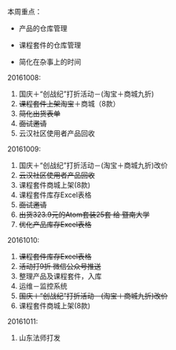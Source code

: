 本周重点：

* 产品的仓库管理

* 课程套件的仓库管理

* 简化在杂事上的时间


20161008:

1. 国庆＋“创战纪”打折活动－\(淘宝＋商城九折\)
2. ~~课程套件上架淘宝~~＋商城（8款）
3. ~~简化出货表单~~
4. ~~面试邀请~~
5. 云汉社区使用者产品回收

20161009:

1. 国庆＋“创战纪”打折活动－\(淘宝＋商城九折\)改价
2. ~~云汉社区使用者产品回收~~
3. 课程套件商城上架\(8款\)
4. 课程套件库存Excel表格
5. ~~面试邀请~~
6. ~~出货323.9元的Atom套装25套 给 暨南大学~~
7. ~~优化产品库存Excel表格~~

20161010:

1. ~~课程套件库存Excel表格~~
2. ~~活动打9折 微信公众号推送~~
3. 整理产品及课程套件，入库
4. 运维－监控系统
5. ~~国庆＋“创战纪”打折活动－\(淘宝＋商城九折\)改价~~
6. 课程套件商城上架\(8款\)

20161011:

1. 山东法师打发



